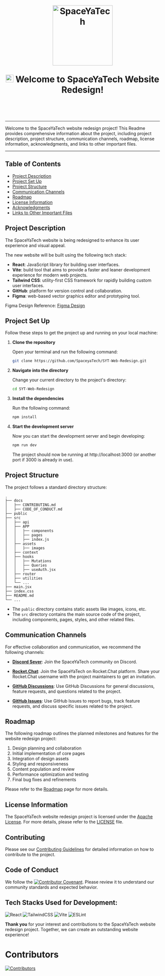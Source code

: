 
<h1 style="margin-top: 1em; text-align: center; margin-bottom: 3em;">
  <p><a href="https://spaceyatech.com/"><img src="./src/assets/images/sytLogo.png" alt="SpaceYaTech" width="195"></a></p>
  <p> <img src="https://media.giphy.com/media/hvRJCLFzcasrR4ia7z/giphy.gif" alt="Waving Hand" width="25px" height="25px"> Welcome to SpaceYaTech Website Redesign!</p>
</h1>

<hr>

Welcome to the SpaceYaTech website redesign project! This Readme provides comprehensive information about the project, including project description, project structure, communication channels, roadmap, license information, acknowledgments, and links to other important files.
<hr>

## Table of Contents

- [Project Description](#project-description)
- [Project Set Up](#project-set-up)
- [Project Structure](#project-structure)
- [Communication Channels](#communication-channels)
- [Roadmap](#roadmap)
- [License Information](#license-information)
- [Acknowledgments](#acknowledgments)
- [Links to Other Important Files](#links-to-other-important-files)

## Project Description

The SpaceYaTech website is being redesigned to enhance its user experience and visual appeal. 

The new website will be built using the following tech stack:

- **React**: JavaScript library for building user interfaces.
- **Vite**: build tool that aims to provide a faster and leaner development experience for modern web projects.
- **Tailwind CSS**: utility-first CSS framework for rapidly building custom user interfaces.
- **GitHub**: platform for version control and collaboration.
- **Figma**: web-based vector graphics editor and prototyping tool.

Figma Design Reference: [Figma Design](https://www.figma.com/file/QZwtseXogSFjLNz64uLwjV/SYT-Website-Redesign-Complete?type=design&node-id=1113%3A7655&t=xSmmgQWxa0Z31bfo-1)

## Project Set Up
Follow these steps to get the project up and running on your local machine:

1. **Clone the repository**

   Open your terminal and run the following command:

   ```bash
   git clone https://github.com/SpaceyaTech/SYT-Web-Redesign.git
   ```

2. **Navigate into the directory**

    Change your current directory to the project's directory:

    ```bash
    cd SYT-Web-Redesign
    ```

3. **Install the dependencies**

    Run the following command:

    ```bash
    npm install
    ```

4. **Start the development server**

    Now you can start the development server and begin developing:

    ```bash
    npm run dev
    ```

    The project should now be running at http://localhost:3000 (or another port if 3000 is already in use).


## Project Structure

The project follows a standard directory structure:

```
.
├── docs
│   ├── CONTRIBUTING.md
│   ├── CODE_OF_CONDUCT.md
├── public
├── src
│   ├── api
│   ├── APP
│   │   ├── components 
│   │   ├── pages 
│   │   ├── index.js
│   ├── assets
│   │   ├── images
│   ├── context
│   ├── hooks
│   │   ├── Mutations 
│   │   ├── Queries 
│   │   ├── useAuth.jsx 
│   ├── router
│   ├── utilities
│   └── ...
├── main.jsx
├── index.css
├── README.md
└── ...
```

- The `public` directory contains static assets like images, icons, etc.
- The `src` directory contains the main source code of the project, including components, pages, styles, and other related files.

## Communication Channels

For effective collaboration and communication, we recommend the following channels:

- **[Discord Sever](https://discord.gg/pnDtnJScPu)**: Join the SpaceYaTech community on Discord. 

- **[Rocket.Chat](https://www.rocket.chat/install#Apps)**: Join the SpaceYaTech on Rocket.Chat platform. Share your Rocket.Chat username with the project maintainers to get an invitation. 

- **[GitHub Discussions](https://github.com/SpaceyaTech/SYT-Web-Redesign/discussions)**: Use GitHub Discussions for general discussions, feature requests, and questions related to the project.

- **[GitHub Issues](https://github.com/SpaceyaTech/SYT-Web-Redesign/issues)**: Use GitHub Issues to report bugs, track feature requests, and discuss specific issues related to the project.

## Roadmap

The following roadmap outlines the planned milestones and features for the website redesign project:

1. Design planning and collaboration
2. Initial implementation of core pages
3. Integration of design assets
4. Styling and responsiveness
5. Content population and review
6. Performance optimization and testing
7. Final bug fixes and refinements

Please refer to the [Roadmap](https://github.com/SpaceyaTech/SYT-Web-Redesign/wiki/SYT-Project-RoadMap) page for more details.

## License Information

The SpaceYaTech website redesign project is licensed under the [Apache License](http://www.apache.org/licenses/). For more details, please refer to the [LICENSE](https://github.com/SpaceyaTech/SYT-Web-Redesign/blob/main/LICENSE) file.

<!-- ## Acknowledgments

We would like to acknowledge the following individuals and resources for their contributions and support during the development of this project:

-  -->

## Contributing

Please see our [Contributing Guidelines](docs/CONTRIBUTING.md) for detailed information on how to contribute to the project.

## Code of Conduct


We follow the [![Contributor Covenant](https://img.shields.io/badge/Contributor%20Covenant-2.1-4baaaa.svg)](docs/CODE_OF_CONDUCT.md). Please review it to understand our community standards and expected behavior.

## Tech Stacks Used for Development:

![React](https://img.shields.io/badge/react-%2320232a.svg?style=for-the-badge&logo=react&logoColor=%2361DAFB)
![TailwindCSS](https://img.shields.io/badge/tailwindcss-%2338B2AC.svg?style=for-the-badge&logo=tailwind-css&logoColor=white)
![Vite](https://img.shields.io/badge/vite-%23646CFF.svg?style=for-the-badge&logo=vite&logoColor=white)
![ESLint](https://img.shields.io/badge/ESLint-4B3263?style=for-the-badge&logo=eslint&logoColor=white)


[//]: # (https://github.com/Ileriayo/markdown-badges)

<strong>Thank you</strong> for your interest and contributions to the SpaceYaTech website redesign project. Together, we can create an outstanding website experience!

# Contributors 
[![Contributors](https://contrib.rocks/image?repo=SpaceyaTech/SYT-Web-Redesign)](https://github.com/SpaceyaTech/SYT-Web-Redesign/graphs/contributors)
